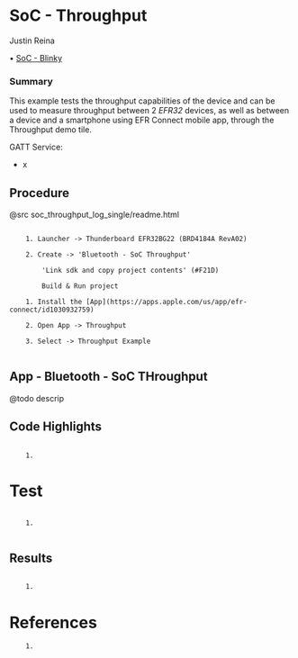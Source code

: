 # SoC - Throughput

Justin Reina

• [SoC - Blinky](https://github.com/MyBadTroll/soc_blinky/blob/master/doc/readme.html)


### Summary

This example tests the throughput capabilities of the device and can be used to measure throughput between 2 *EFR32* devices, as well as between a device and a smartphone using EFR Connect mobile app, through the Throughput demo tile.

GATT Service:

- x

## Procedure

@src soc_throughput_log_single/readme.html

```

	1. Launcher -> Thunderboard EFR32BG22 (BRD4184A RevA02)
	
	2. Create -> 'Bluetooth - SoC Throughput'
	
		'Link sdk and copy project contents' (#F21D)
		
		Build & Run project
	
	1. Install the [App](https://apps.apple.com/us/app/efr-connect/id1030932759)
	
	2. Open App -> Throughput
	
	3. Select -> Throughput Example
	
```

## App - Bluetooth - SoC THroughput

@todo 	descrip

## Code Highlights

```

	1. 
```

# Test

```

	1. 
	
```

## Results

```

	1. 

```

# References

```
    1.

```
